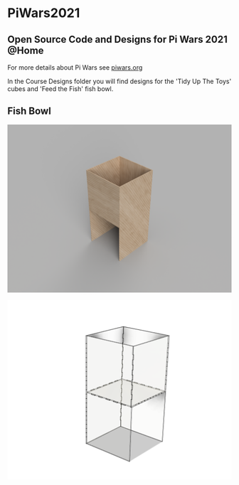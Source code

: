 # PiWars2021

Open Source Code and Designs for Pi Wars 2021 @Home
---------------------------------------------------

For more details about Pi Wars see [piwars.org](https://piwars.org "Piwars")

In the Course Designs folder you will find designs for the 'Tidy Up The Toys' cubes and 'Feed the Fish' fish bowl.

Fish Bowl
---------

![Fish Bowel Render](https://github.com/OpenPiRobotics/PiWars2021/blob/master/Course%20Designs/fish_bowl-render.PNG)

![Fish Bowel wire frame](https://github.com/OpenPiRobotics/PiWars2021/blob/master/Course%20Designs/fish_bowl_two%20v2.png)


 
